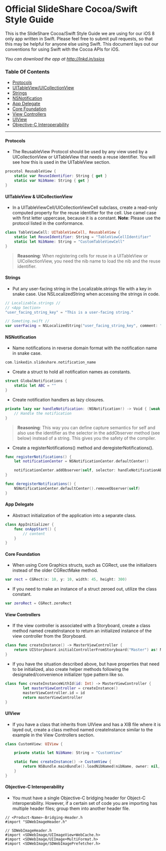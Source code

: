 Official SlideShare Cocoa/Swift Style Guide
===========================
This is the SlideShare Cocoa/Swift Style Guide we are using for our iOS 8 only app written in Swift. Please feel free to submit pull requests, so that this may be helpful for anyone else using Swift. This document lays out our conventions for using Swift with the Cocoa APIs for iOS.

*You can download the app at http://lnkd.in/ssios*

### Table Of Contents

* [Protocols](#protocols)
* [UITableView/UICollectionView](#uitableview)
* [Strings](#strings)
* [NSNotification](#nsnotification)
* [App Delegate](#app-delegate)
* [Core Foundation](#core-foundation)
* [View Controllers](#view-controllers)
* [UIView](#uiview)
* [Objective-C Interoperability](#objective-c-interoperability)

---

#### Protocols
- The ReusableView Protocol should be used by any view used by a UICollectionView or UITableView that needs a reuse identifier. You will see how this is used in the UITableView section.

```swift
procotol ReusableView {
    static var ReuseIdentifier: String { get }
    static var NibName: String { get }
}
```

<a id="uitableview"></a>
#### UITableView & UICollectionView
- In a UITableViewCell/UICollectionViewCell subclass, create a read-only computed property for the reuse identifier for the cell. Use camel case with first letter uppercase, because it is a constant. **Note**: Please use the protocol listed in the conformance.

```swift
class TableViewCell: UITableViewCell, ReusableView {
    static let ReuseIdentifier: String = "TableViewCellIdentifier"
    static let NibName: String = "CustomTableViewCell"
}
```
> **Reasoning**: When registering cells for reuse in a UITableView or UICollectionView, you need the nib name to load the nib and the reuse identifier.

#### Strings
- Put any user-facing string in the Localizable.strings file with a key in snake case. Use NSLocalizedString when accessing the strings in code.

```swift
// Localizable.strings //
// <App Section>
"user_facing_string_key" = "This is a user-facing string."

// Someting.swift //
var userFacing = NSLocalizedString("user_facing_string_key", comment: "")
```

#### NSNotification
- Name notifications in reverse domain format with the notification name in snake case.

```swift
com.linkedin.slideshare.notification_name
```

- Create a struct to hold all notification names as constants.

```swift
struct GlobalNotifications {
    static let ABC = ""
}
```

- Create notification handlers as lazy closures.

```swift
private lazy var handleNotification: (NSNotification!) -> Void { [weak self] notification in
    // Handle the notification
}
```
> **Reasoning**: This way you can define capture semantics for self and also use the identifier as the selector in the addObserver method (see below) instead of a string. This gives you the safety of the compiler.

- Create a registerNotifications() method and deregisterNotifications().

```swift
func registerNotifications() {
    let notificationCenter = NSNotificationCenter.defaultCenter()

    notificationCenter.addObserver(self, selector: handleNotificationABC, name: GlobalNotifications.ABC, object: nil)
}

func deregisterNotifications() {
    NSNotificationCenter.defaultCenter().removeObserver(self)
}
```

#### App Delegate
- Abstract initialization of the application into a separate class.

```swift
class AppInitializer {
    func onAppStart() {
        // content
    }
}
```

#### Core Foundation
- When using Core Graphics structs, such as CGRect, use the initializers instead of the older CGRectMake method.

```swift
var rect = CGRect(x: 10, y: 10, width: 45, height: 300)
```

- If you need to make an instance of a struct zeroed out, utilize the class constant.

```swift
var zeroRect = CGRect.zeroRect
```

#### View Controllers
- If the view controller is associated with a Storyboard, create a class method named createInstance to return an initialized instance of the view controller from the Storyboard.

```swift
class func createInstance() -> MasterViewController {
    return UIStoryboard.initialControllerFromStoryboard("Master") as! MasterViewController
}
```

- If you have the situation described above, but have properties that need to be initialized, also create helper methods following the designated/convenience initializer type pattern like so.

```swift
class func createInstanceWithId(id: Int) -> MasterViewController {
        let masterViewController = createInstance()
        masterViewController.id = id
        return masterViewController
}
```

#### UIView
- If you have a class that inherits from UIView and has a XIB file where it is layed out, create a class method named createInstance similar to the example in the View Controllers section.

```swift
class CustomView: UIView {

    private static let NibName: String = "CustomView"

    static func createInstance() -> CustomView {
        return NSBundle.mainBundle().loadNibNamed(nibName, owner: nil, options: nil)[0] as! CustomView
    }
}
```

#### Objective-C Interoperability
- You must have a single Objective-C bridging header for Object-C interoperability. However, if a certain set of code you are importing has multiple header files; group them into another header file.

```objc
// <Product-Name>-Bridging-Header.h
#import "SDWebImageHeader.h"

// SDWebImageHeader.h
#import <SDWebImage/UIImageView+WebCache.h>
#import <SDWebImage/UIImage+MultiFormat.h>
#import <SDWebImage/SDWebImagePrefetcher.h>
```

